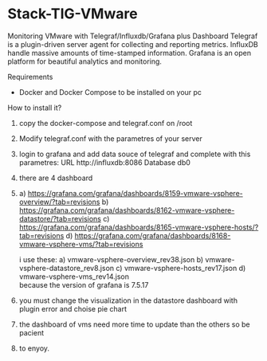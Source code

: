 # Stack-TIG-VMware
Monitoring VMware with Telegraf/Influxdb/Grafana plus Dashboard
Telegraf is a plugin-driven server agent for collecting and reporting metrics.
InfluxDB handle massive amounts of time-stamped information.
Grafana is an open platform for beautiful analytics and monitoring.

Requirements
* Docker and Docker Compose
to be installed on your pc

How to install it?

1) copy the docker-compose and telegraf.conf on /root
2) Modify telegraf.conf with the parametres of your server
3) login to grafana and add data souce of telegraf and complete with this parametres:
   URL http://influxdb:8086 
   Database db0
4) there are 4 dashboard
5) 
   a) https://grafana.com/grafana/dashboards/8159-vmware-vsphere-overview/?tab=revisions
   b) https://grafana.com/grafana/dashboards/8162-vmware-vsphere-datastore/?tab=revisions
   c) https://grafana.com/grafana/dashboards/8165-vmware-vsphere-hosts/?tab=revisions
   d) https://grafana.com/grafana/dashboards/8168-vmware-vsphere-vms/?tab=revisions
   
    i use these:
                a) vmware-vsphere-overview_rev38.json
                b) vmware-vsphere-datastore_rev8.json
                c) vmware-vsphere-hosts_rev17.json
                d) vmware-vsphere-vms_rev14.json  
   because the version of grafana is 7.5.17
5) you must change the visualization in the datastore dashboard with plugin error and choise pie chart 
6) the dashboard of vms need more time to update than the others so be pacient
7) to enyoy.
   
